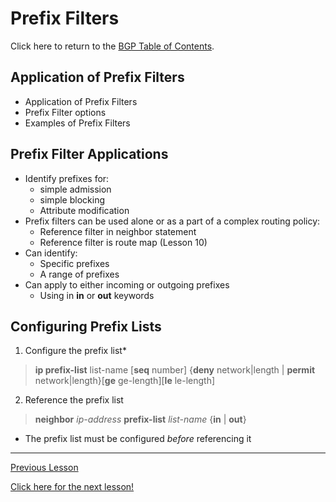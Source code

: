# Prefix Filters

Click here to return to the [BGP Table of Contents](../README.md).

## Application of Prefix Filters

* Application of Prefix Filters
* Prefix Filter options
* Examples of Prefix Filters

## Prefix Filter Applications

* Identify prefixes for:
    + simple admission
    + simple blocking
    + Attribute modification
* Prefix filters can be used alone or as a part of a complex routing policy:
    + Reference filter in neighbor statement
    + Reference filter is route map (Lesson 10)
* Can identify:
    + Specific prefixes
    + A range of prefixes
* Can apply to either incoming or outgoing prefixes
    + Using in __in__ or __out__ keywords

## Configuring Prefix Lists

1. Configure the prefix list*

> __ip prefix-list__ list-name [__seq__ number] {__deny__ network|length | __permit__ network|length}[__ge__ ge-length][__le__ le-length]

2.  Reference the prefix list

> __neighbor__ _ip-address_ __prefix-list__ _list-name_ {__in__ | __out__}

* The prefix list must be configured _before_ referencing it

---

[Previous Lesson](./7.1.md)

[Click here for the next lesson!](./7.2.md)
